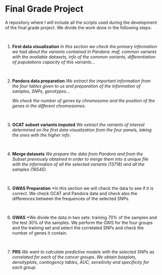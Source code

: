 # Final Grade Project
A repository where I will include all the scripts used during the development of the final grade project. We divide the work done in the following steps:

<br/>

1. **First data visualization**
   *In this section we check the primary information we had about the variants contained in Pandora: maf, common variants with the available datasets, info of the common variants, differentiation of populations capacity of this variants...* 
   
   <br/>
   
2. **Pandora data preparation**
   *We extract the important information from the four tables given to us and preparation of the information of samples, SNPs, genotypes...*
   
   *We check the number of genes by chromosome and the position of the genes in the different chromosomes.*
      
   <br/>
   
3. **GCAT subset variants imputed**
   *We extract the variants of interest determined on the first data visualization from the four panels, taking the ones with the higher info.*
   
   <br/>
   
4. **Merge datasets**
   *We prepare the data from Pandora and from the Subset previously obtained in order to merge them into a unique file with the information of all the selected variants (13718) and all the samples (16545).*

   <br/>

5. **GWAS Preparation** 
  *In this section we will check the data to see if it is correct. We check GCAT and Pandora data and check also the differences between the frequences of the selected SNPs.
  
     <br/>
  
  6. **GWAS**
  *We divide the data in two sets: training 70% of the samples and the test 30% of the samples. We perform the GWS for the four groups and the training set and select the correlated SNPs and check the number of genes it contain.
  
     <br/>  
  
  7. **PRS**
  *We want to calculate predictive models with the selected SNPs as correlated for each of the cancer groups. We obtain boxplots, densityplots, contingency tables, AUC, sensitivity and specificity for each group.*

